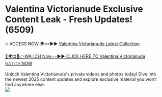 # Valentina Victorianude Exclusive Content Leak - Fresh Updates! (6509)

🔥 ACCESS NOW 🌍==►► <a href="https://tinyurl.com/yc657z5k" rel="nofollow">Valentina Victorianude Latest Collection</a>
<br><br>
[🔴🌍📺📱👉WA𝚃CH Now==►► CLICK HERE TO Valentina Victorianude 𝚆𝙰𝚃𝙲𝙷 NOW](https://tinyurl.com/yc657z5k)
<br><br>
Unlock Valentina Victorianude's private videos and photos today! Dive into the newest 2025 content updates and explore exclusive material you won’t find anywhere else.
<br>
<a href="https://tinyurl.com/yc657z5k" rel="nofollow" data-target="animated-image.originalLink"><img src="https://camo.githubusercontent.com/8a4f000d20f83aca3bf7ec5f350d767afa0574a8a352519fd8cfa583a6f93a33/68747470733a2f2f692e696d6775722e636f6d2f644a486b345a712e676966" data-canonical-src="https://i.imgur.com/dJHk4Zq.gif" style="max-width: 100%; display: inline-block;" data-target="animated-image.originalImage"></a>
<br>
